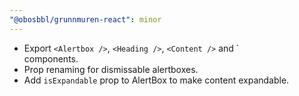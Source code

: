 ```yaml
---
"@obosbbl/grunnmuren-react": minor
---
```


* Export `<Alertbox />`, `<Heading />`, `<Content />` and `<Footer /> components.
* Prop renaming for dismissable alertboxes.
* Add `isExpandable` prop to AlertBox to make content expandable.
